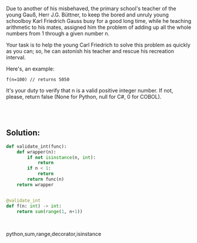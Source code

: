 Due to another of his misbehaved, the primary school's teacher of the young Gauß, Herr J.G. Büttner, to keep the bored and unruly young schoolboy Karl Friedrich Gauss busy for a good long time, while he teaching arithmetic to his mates, assigned him the problem of adding up all the whole numbers from 1 through a given number n.

Your task is to help the young Carl Friedrich to solve this problem as quickly as you can; so, he can astonish his teacher and rescue his recreation interval.

Here's, an example:

```
f(n=100) // returns 5050 
```

It's your duty to verify that n is a valid positive integer number. If not, please, return false (None for Python, null for C#, 0 for COBOL).

<br><br>

## Solution:
```py
def validate_int(func):
    def wrapper(n):
        if not isinstance(n, int):
            return
        if n < 1:
            return 
        return func(n)
    return wrapper


@validate_int
def f(n: int) -> int:
    return sum(range(1, n+1))
```


<br>


<tag>python,sum,range,decorator,isinstance<tag>